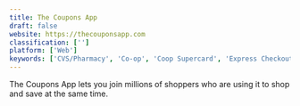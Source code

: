 ```yaml
---
title: The Coupons App
draft: false 
website: https://thecouponsapp.com
classification: ['']
platform: ['Web']
keywords: ['CVS/Pharmacy', 'Co-op', 'Coop Supercard', 'Express Checkout', 'FidMe', 'Fidall', 'Fry’s', 'Gyft', 'JOANN', 'Mobile-Pocket', 'NOWNOW', 'RetailMenot', 'Safeway', 'SnipSnap Coupon App', 'Speedway', 'Stocard', 'VirtualCards', 'Walgreens']
---
```

The Coupons App lets you join millions of shoppers who are using it to shop and save at the same time.